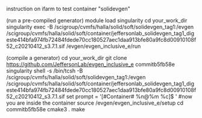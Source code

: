 instruction on ifarm to test container "solidevgen"

(run a pre-compiled generator)
module load singularity
cd your_work_dir
singularity exec -B /scigroup/cvmfs/halla/solid/soft/solidevgen_tag1:/evgen /scigroup/cvmfs/halla/solid/soft/container/jeffersonlab_solidevgen_tag1_digeste414bfa974fb72484fdede70cc180527aec1daa913bfe80a9fc8d00910108f52_c20210412_s3.7.1.sif /evgen/evgen_inclusive_e/run

(compile a generator)
cd your_work_dir
git clone https://github.com/JeffersonLab/evgen_inclusive_e commitb5fb58e
singularity shell -s /bin/tcsh -B /scigroup/cvmfs/halla/solid/soft/solidevgen_tag1:/evgen /scigroup/cvmfs/halla/solid/soft/container/jeffersonlab_solidevgen_tag1_digeste414bfa974fb72484fdede70cc180527aec1daa913bfe80a9fc8d00910108f52_c20210412_s3.7.1.sif
set prompt = '[#Container# %n@%m %c]$ ' #now you are inside the container
source /evgen/evgen_inclusive_e/setup
cd commitb5fb58e
cmake3 .
make

